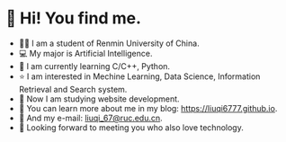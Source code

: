 # 👋 Hi! You find me.

- 👨‍🎓 I am a student of Renmin University of China.
- 💻 My major is Artificial Intelligence.
- 📖 I am currently learning C/C++, Python.
- ⭐ I am interested in Mechine Learning, Data Science, Information Retrieval and Search system.
- 📝 Now I am studying website development.
- 🔖 You can learn more about me in my blog: https://liuqi6777.github.io.
- 📧 And my e-mail: liuqi_67@ruc.edu.cn.
- 🤝 Looking forward to meeting you who also love technology.

<!---
liuqi6777/liuqi6777 is a ✨ special ✨ repository because its `README.md` (this file) appears on your GitHub profile.
You can click the Preview link to take a look at your changes.
--->
